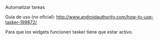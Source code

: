 Automatizar tareas

Guia de uso (no oficial): http://www.androidauthority.com/how-to-use-tasker-199872/


Para que los widgets funcionen tasker tiene que estar activo.
